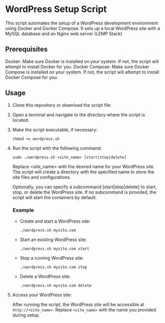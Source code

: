 # WordPress Setup Script
This script automates the setup of a WordPress development environment using Docker and Docker Compose. It sets up a local WordPress site with a MySQL database and an Nginx web server (LEMP Stack)

## Prerequisites
Docker: Make sure Docker is installed on your system. If not, the script will attempt to install Docker for you.
Docker Compose: Make sure Docker Compose is installed on your system. If not, the script will attempt to install Docker Compose for you.

## Usage

1. Clone this repository or download the script file.

2. Open a terminal and navigate to the directory where the script is located.

3. Make the script executable, if necessary:

    ```
    chmod +x wordpress.sh
    ```
4. Run the script with the following command:

    ```
    sudo ./wordpress.sh <site_name> [start|stop|delete]
    ```
    Replace <site_name> with the desired name for your WordPress site. The script will create a directory with the specified name to store the site files and configurations.

    Optionally, you can specify a subcommand [start|stop|delete] to start, stop, or delete the WordPress site. If no subcommand is provided, the script will start the containers by default.


    ### Example

    - Create and start a WordPress site:

        ```
        ./wordpress.sh mysite.com
        ```

    - Start an existing WordPress site:

        ```
        ./wordpress.sh mysite.com start
        ```

    - Stop a running WordPress site:

        ```
        ./wordpress.sh mysite.com stop
        ```

    - Delete a WordPress site:

        ```
        ./wordpress.sh mysite.com delete
        ```
5. Access your WordPress site:

    After running the script, the WordPress site will be accessible at 
    `http://<site_name>`. Replace `<site_name>` with the name you provided during setup.

